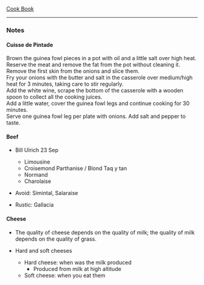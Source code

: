 [Cook Book](https://github.com/vmsmith/CookBook/blob/master/README.md)  

-----  

### Notes

#### Cuisse de Pintade

Brown the guinea fowl pieces in a pot with oil and a little salt over high heat.  
Reserve the meat and remove the fat from the pot without cleaning it.  
Remove the first skin from the onions and slice them.  
Fry your onions with the butter and salt in the casserole over medium/high heat for 3 minutes, taking care to stir regularly.  
Add the white wine, scrape the bottom of the casserole with a wooden spoon to collect all the cooking juices.  
Add a little water, cover the guinea fowl legs and continue cooking for 30 minutes.  
Serve one guinea fowl leg per plate with onions. Add salt and pepper to taste.  


#### Beef  

* Bill Ulrich 23 Sep  
  * Limousine  
  * Croisemond Parthanise / Blond Taq y tan  
  * Normand  
  * Charolaise  
  
* Avoid: Simintal, Salaraise  

* Rustic: Gallacia   

#### Cheese  

* The quality of cheese depends on the quality of milk; the quality of milk depends on the quality of grass.

* Hard and soft cheeses

  * Hard cheese: when was the milk produced  
    * Produced from milk at high altitude  
  * Soft cheese: when you eat them  

